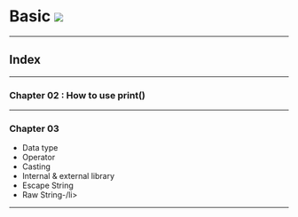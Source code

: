 
<h1>Basic <img src="https://img.shields.io/badge/Python-ffff00?style=flat&logo=Python&logoColor=blue"/></h1>
<hr>

<h2>Index</h2>
<hr>

<h3>Chapter 02 : How to use print()</h3>
<hr>

<h3>Chapter 03</h3>
<ul>
<li>Data type</li>
<li>Operator</li>
<li>Casting</li>
<li>Internal & external library</li>
<li>Escape String</li>
<li>Raw String-/li>
</ul>
<hr>

